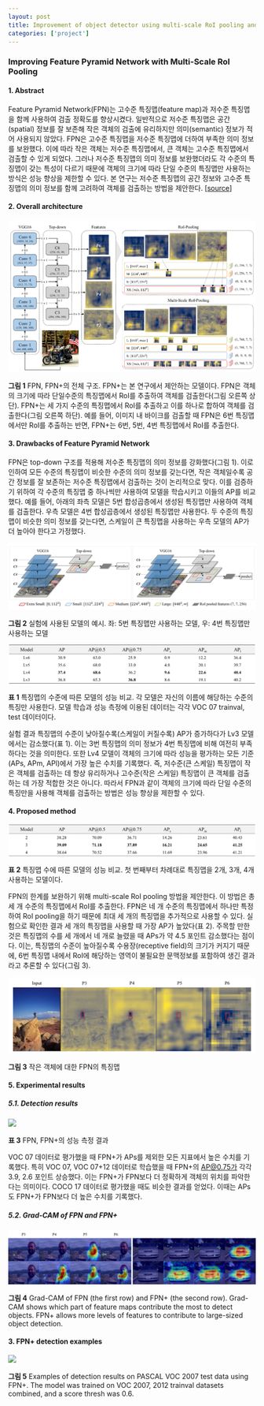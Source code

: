 ```yaml
---
layout: post
title: Improvement of object detector using multi-scale RoI pooling and feature pyramid network
categories: ['project']
---
```


### **Improving Feature Pyramid Network with Multi-Scale RoI Pooling**

#### **1. Abstract**

Feature Pyramid Network(FPN)는 고수준 특징맵(feature map)과 저수준 특징맵을 함께 사용하여 검출 정확도를 향상시켰다. 일반적으로 저수준 특징맵은 공간(spatial) 정보를 잘 보존해 작은 객체의 검출에 유리하지만 의미(semantic) 정보가 적어 사용되지 않았다. FPN은 고수준 특징맵을 저수준 특징맵에 더하여 부족한 의미 정보를 보완했다. 이에 따라 작은 객체는 저수준 특징맵에서, 큰 객체는 고수준 특징맵에서 검출할 수 있게 되었다. 그러나 저수준 특징맵의 의미 정보를 보완했더라도 각 수준의 특징맵이 갖는 특성이 다르기 때문에 객체의 크기에 따라 단일 수준의 특징맵만 사용하는 방식은 성능 향상을 제한할 수 있다. 본 연구는 저수준 특징맵의 공간 정보와 고수준 특징맵의 의미 정보를 함께 고려하여 객체를 검출하는 방법을 제안한다.  [[source](https://github.com/stnamjef/feature_pyramid_network)]

#### **2. Overall architecture**

<p class=img>
    <img src="/public/img/fpn_roi_pooling.png"/>
</p>

**그림 1** FPN, FPN+의 전체 구조. FPN+는 본 연구에서 제안하는 모델이다. FPN은 객체의 크기에 따라 단일수준의 특징맵에서 RoI를 추출하여 객체를 검출한다(그림 오른쪽 상단). FPN+는 세 가지 수준의 특징맵에서 RoI를 추출하고 이를 하나로 합하여 객체를 검출한다(그림 오른쪽 하단). 예를 들어, 이미지 내 바이크를 검출할 때 FPN은 6번 특징맵에서만 RoI를 추출하는 반면, FPN+는 6번, 5번, 4번 특징맵에서 RoI를 추출한다.

#### **3. Drawbacks of Feature Pyramid Network**

FPN은 top-down 구조를 적용해 저수준 특징맵의 의미 정보를 강화했다(그림 1). 이로 인하여 모든 수준의 특징맵이 비슷한 수준의 의미 정보를 갖는다면, 작은 객체일수록 공간 정보를 잘 보존하는 저수준 특징맵에서 검출하는 것이 논리적으로 맞다. 이를 검증하기 위하여 각 수준의 특징맵 중 하나씩만 사용하여 모델을 학습시키고 이들의 AP를 비교했다. 예를 들어, 아래의 좌측 모델은 5번 합성곱층에서 생성된 특징맵만 사용하여 객체를 검출한다. 우측 모델은 4번 합성곱층에서 생성된 특징맵만 사용한다. 두 수준의 특징맵이 비슷한 의미 정보를 갖는다면, 스케일이 큰 특징맵을 사용하는 우측 모델의 AP가 더 높아야 한다고 가정했다.

<p class=img>
    <img src="/public/img/fpn_experiment_models.png"/>
</p>

**그림 2** 실험에 사용된 모델의 예시. 좌: 5번 특징맵만 사용하는 모델, 우: 4번 특징맵만 사용하는 모델

<p class=img>
    <img src="/public/img/fpn_results1.png"/>
</p>

**표 1** 특징맵의 수준에 따른 모델의 성능 비교. 각 모델은 자신의 이름에 해당하는 수준의 특징만 사용한다. 모델 학습과 성능 측정에 이용된 데이터는 각각 VOC 07 trainval, test 데이터이다.

실험 결과 특징맵의 수준이 낮아질수록(스케일이 커질수록) AP가 증가하다가 Lv3 모델에서는 감소했다(표 1). 이는 3번 특징맵의 의미 정보가 4번 특징맵에 비해 여전히 부족하다는 것을 의미한다. 또한 Lv4 모델이 객체의 크기에 따라 성능을 평가하는 모든 기준(APs, APm, APl)에서 가장 높은 수치를 기록했다. 즉, 저수준(큰 스케일) 특징맵이 작은 객체를 검출하는 데 항상 유리하거나 고수준(작은 스케일) 특징맵이 큰 객체를 검출하는 데 가장 적합한 것은 아니다. 따라서 FPN과 같이 객체의 크기에 따라 단일 수준의 특징만을 사용해 객체를 검출하는 방법은 성능 향상을 제한할 수 있다.

#### **4. Proposed method**

<p class=img>
    <img src="/public/img/fpn_results2.png"/>
</p>

**표 2** 특징맵 수에 따른 모델의 성능 비교. 첫 번째부터 차례대로 특징맵을 2개, 3개, 4개 사용하는 모델이다.

FPN의 한계를 보완하기 위해 multi-scale RoI pooling 방법을 제안한다. 이 방법은 총 세 개 수준의 특징맵에서 RoI를 추출한다. FPN은 네 개 수준의 특징맵에서 하나만 특정하여 RoI pooling을 하기 때문에 최대 세 개의 특징맵을 추가적으로 사용할 수 있다. 실험으로 확인한 결과 세 개의 특징맵을 사용할 때 가장 AP가 높았다(표 2). 주목할 만한 것은 특징맵의 수를 세 개에서 네 개로 늘렸을 때 APs가 약 4.5 포인트 감소했다는 점이다. 이는, 특징맵의 수준이 높아질수록 수용장(receptive field)의 크기가 커지기 때문에, 6번 특징맵 내에서 RoI에 해당하는 영역이 불필요한 문맥정보를 포함하여 생긴 결과라고 추론할 수 있다(그림 3).

<p class=img>
    <img src="/public/img/fpn_features_small_object.png"/>
</p>

**그림 3** 작은 객체에 대한 FPN의 특징맵

#### **5. Experimental results**

##### **5.1. Detection results**

<p class=img>
    <img src="/public/img/fpn_results3.png"/>
</p>

**표 3** FPN, FPN+의 성능 측정 결과

VOC 07 데이터로 평가했을 때 FPN+가 APs를 제외한 모든 지표에서 높은 수치를 기록했다. 특히 VOC 07, VOC 07+12 데이터로 학습했을 때 FPN+의 AP@0.75가 각각 3.9, 2.6 포인트 상승했다. 이는 FPN+가 FPN보다 더 정확하게 객체의 위치를 파악한다는 의미이다. COCO 17 데이터로 평가했을 때도 비슷한 결과를 얻었다. 이때는 APs도 FPN+가 FPN보다 더 높은 수치를 기록했다.

##### **5.2. Grad-CAM of FPN and FPN+**

<p class=img>
    <img src="/public/img/fpn_gradcam.png"/>
</p>

**그림 4** Grad-CAM of FPN (the first row) and FPN+ (the second row).  Grad-CAM shows which part of feature maps contribute the most to detect objects. FPN+ allows more levels of features to contribute to large-sized object detection.

#### **3. FPN+ detection examples**

<p class=img>
    <img src="/public/img/fpn_detection_examples.png"/>
</p>

**그림 5** Examples of detection results on PASCAL VOC 2007 test data using FPN+. The model was trained on VOC 2007, 2012 trainval datasets combined, and a score thresh was 0.6.